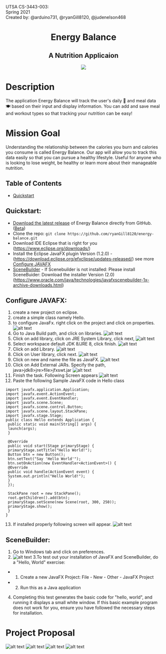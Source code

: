 
<div class="container-lg clearfix">
  <div class="col-4 float-right border p-4">
    UTSA CS-3443-003:
  </div>
  <div class="col-4 float-right border p-4">
    Spring 2021
  </div>
  <div class="col-4 float-right border p-4">
    Created by: @arduino731, @ryanGill8120, @judenelson468
  </div>
</div>

<h1 align="center"> Energy Balance</h1>
 <h2 align="center"> A Nutrition Applicaion </h1>
  

<p align="center">
  <img src="./doc/logo.png?raw=true">
</p>

# Description 

The application Energy Balance will track the user's daily :date: and meal data :plate_with_cutlery: based on their input and display information. You can add and save meal and workout types so that tracking your nutrition can be easy!

# Mission Goal 
Understanding the relationship between the calories you burn and calories you consume is called Energy Balance. Our app will allow you to track this data easily so that you can pursue a healthy lifestyle. Useful for anyone who is looking to lose weight, be healthy or learn more about their manageable nutrition.

## Table of Contents
- [Quickstart](#quickstart)

## Quickstart:
- [Download the latest release](https://github.com/ryanGill8120/energy-balance/releases/tag/1.0.0) of Energy Balance directly from GitHub. ([Beta](https://github.com/ryanGill8120/energy-balance/releases/tag/1.0.0))
- Clone the repo: `git clone https://github.com/ryanGill8120/energy-balance.git`
- Download IDE Eclipse that is right for you (https://www.eclipse.org/downloads/)
- Install the Eclipse JavaFX plugin Version (1.2.0) - (https://download.eclipse.org/efxclipse/updates-released/) see more [Configure JAVAFX](#configureJavafx)
- [SceneBuilder](#senceBuilder) - If Scenebuilder is not installed: Please install SceneBuider: Download the installer Version (2.0) (https://www.oracle.com/java/technologies/javafxscenebuilder-1x-archive-downloads.html)  

## Configure JAVAFX:
1. create a new project on eclipse.
2. create a simple class namely Hello.
3. to configure JavaFx. right click on the project and click on properties. ![alt text](./doc/cjfx1.jpg?raw=true)
4. Go to Java Build path, and click on libraries. ![alt text](./doc/cjfx2.jpg?raw=true) 
5. Click on add library, click on JRE System Library, click next, ![alt text](./doc/cjfx3.jpg?raw=true) 
6. Select workspace default JDK 8/JRE 8, click finish. ![alt text](./doc/cjfx4.jpg?raw=true) 
7. Click on add Library. ![alt text](./doc/cjfx5.jpg?raw=true)
8. Click on User library, click next. ![alt text](./doc/cjfx6.jpg?raw=true)
9. Click on new and name the file as JavaFX. ![alt text](./doc/cjfx7.jpg?raw=true) 
10. Click on Add External JARs. Specify the path, java>jdk8>jre>file>jfxswt.jar ![alt text](./doc/cjfx8.jpg?raw=true)
11. Finish the task. Following Screen appears ![alt text](./doc/cjfx9.jpg?raw=true)
12. Paste the following Sample JavaFX code in Hello class
```
import javafx.application.Application;
import javafx.event.ActionEvent;
import javafx.event.EventHandler;
import javafx.scene.Scene;
import javafx.scene.control.Button;
import javafx.scene.layout.StackPane;
import javafx.stage.Stage;
public class Hello extends Application {
 public static void main(String[] args) {
 launch(args);
 }

 @Override
 public void start(Stage primaryStage) {
 primaryStage.setTitle("Hello World!");
 Button btn = new Button();
 btn.setText("Say 'Hello World'");
 btn.setOnAction(new EventHandler<ActionEvent>() {
 @Override
 public void handle(ActionEvent event) {
 System.out.println("Hello World!");
 }
 });

 StackPane root = new StackPane();
 root.getChildren().add(btn);
 primaryStage.setScene(new Scene(root, 300, 250));
 primaryStage.show();
 }
}
```
13. If installed properly following screen will appear. ![alt text](./doc/cjfx10.jpg?raw=true)


## SceneBuilder:
1. Go to Windows tab and click on preferences.
2. ![alt text](./doc/sceneBuilder.jpg?raw=true)
3.To test out your installation of JavaFX and SceneBuilder, do a "Hello, World" exercise:
- 1. Create a new JavaFX Project: File - New - Other - JavaFX Project
- 2. Run this as a Java application
4. Completing this test generates the basic code for "hello, world", and running it displays a small white
window.
If this basic example program does not work for you, ensure you have followed the necessary steps for
installation. 

# Project Proposal 
![alt text](./doc/1.jpg?raw=true)
![alt text](./doc/2.jpg?raw=true)
![alt text](./doc/3.jpg?raw=true)
![alt text](./doc/4.jpg?raw=true)

